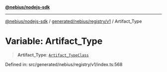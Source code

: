 [**@nebius/nodejs-sdk**](../../../../../README.md)

***

[@nebius/nodejs-sdk](../../../../../README.md) / [generated/nebius/registry/v1](../README.md) / Artifact\_Type

# Variable: Artifact\_Type

> **Artifact\_Type**: [`Artifact_TypeClass`](../type-aliases/Artifact_TypeClass.md)

Defined in: src/generated/nebius/registry/v1/index.ts:568
